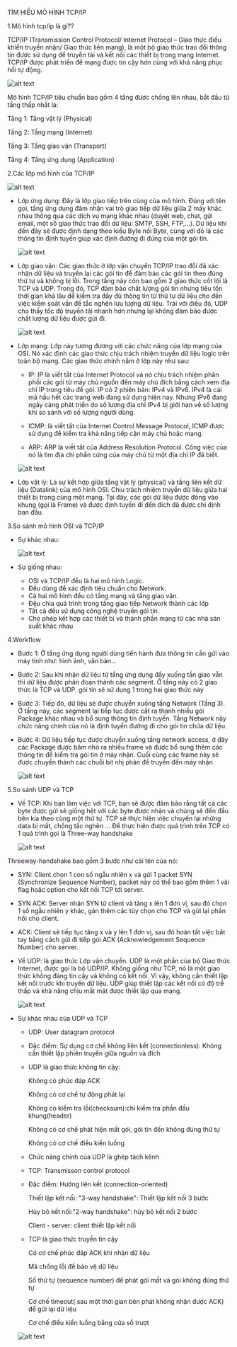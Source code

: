   TÌM HIỂU MÔ HÌNH TCP/IP

1.Mô hình tcp/ip là gì??

  TCP/IP (Transmission Control Protocol/ Internet Protocol – Giao thức điều khiển truyền nhận/ Giao thức liên mạng), là một bộ giao thức trao đổi thông tin được sử dụng để truyền tải và kết nối các thiết bị trong mạng Internet. TCP/IP được phát triển để mạng được tin cậy hơn cùng với khả năng phục hồi tự động.
   
![alt text](../image/1_TCP_IP.png)

  Mô hình TCP/IP tiêu chuẩn bao gồm 4 tầng được chồng lên nhau, bắt đầu từ tầng thấp nhất là:

Tầng 1: Tầng vật lý (Physical)

Tầng 2: Tầng mạng (Internet)

Tầng 3: Tầng giao vận (Transport)

Tầng 4: Tầng ứng dụng (Application)

2.Các lớp mô hình của TCP/IP

   ![alt text](../image/IP_stack_connections.png)

- Lớp ứng dụng: Đây là lớp giao tiếp trên cùng của mô hình. Đúng với tên gọi, tầng ứng dụng đảm nhận vai trò giao tiếp dữ liệu giữa 2 máy khác nhau thông qua các dịch vụ mạng khác nhau (duyệt web, chat, gửi email, một số giao thức trao đổi dữ liệu: SMTP, SSH, FTP,…). Dữ liệu khi đến đây sẽ được định dạng theo kiểu Byte nối Byte, cùng với đó là các thông tin định tuyến giúp xác định đường đi đúng của một gói tin.

   ![alt text](<../image/Screenshot from 2024-03-04 17-22-51.png>)

- Lớp giao vận: Các giao thức ở lớp vận chuyển TCP/IP trao đổi đã xác nhận dữ liệu và truyền lại các gói tin để đảm bảo các gói tin theo đúng thứ tự và không bị lỗi. Trong tầng này còn bao gồm 2 giao thức cốt lõi là TCP và UDP. Trong đó, TCP đảm bảo chất lượng gói tin nhưng tiêu tốn thời gian khá lâu để kiểm tra đầy đủ thông tin từ thứ tự dữ liệu cho đến việc kiểm soát vấn đề tắc nghẽn lưu lượng dữ liệu. Trái với điều đó, UDP cho thấy tốc độ truyền tải nhanh hơn nhưng lại không đảm bảo được chất lượng dữ liệu được gửi đi.

   ![alt text](<../image/Screenshot from 2024-03-04 17-48-02.png>)

- Lớp mạng: Lớp này tương đương với các chức năng của lớp mạng của OSI. Nó xác định các giao thức chịu trách nhiệm truyền dữ liệu logic trên toàn bộ mạng. Các giao thức chính nằm ở lớp này như sau:

  + IP: IP là viết tắt của Internet Protocol và nó chịu trách nhiệm phân phối các gói từ máy chủ nguồn đến máy chủ đích bằng cách xem địa chỉ IP trong tiêu đề gói. IP có 2 phiên bản: IPv4 và IPv6. IPv4 là cái mà hầu hết các trang web đang sử dụng hiện nay. Nhưng IPv6 đang ngày càng phát triển do số lượng địa chỉ IPv4 bị giới hạn về số lượng khi so sánh với số lượng người dùng.
  
  + ICMP: là viết tắt của Internet Control Message Protocol, ICMP được sử dụng để kiểm tra khả năng tiếp cận máy chủ hoặc mạng.
  
  + ARP: ARP là viết tắt của Address Resolution Protocol. Công việc của nó là tìm địa chỉ phần cứng của máy chủ từ một địa chỉ IP đã biết. 
  
   ![alt text](<../image/Screenshot from 2024-03-04 18-02-47.png>)

- Lớp vật lý: Là sự kết hợp giữa tầng vật lý (physical) và tầng liên kết dữ liệu (Datalink) của mô hình OSI. Chịu trách nhiệm truyền dữ liệu giữa hai thiết bị trong cùng một mạng. Tại đây, các gói dữ liệu được đóng vào khung (gọi là Frame) và được định tuyến đi đến đích đã được chỉ định ban đầu.

3.So sánh mô hình OSI và TCP/IP 

- Sự khác nhau:

   ![alt text](<../image/Screenshot from 2024-03-04 18-22-59.png>)
   
- Sự giống nhau:
   + OSI và TCP/IP đều là hai mô hình Logic.
   + Đều dùng để xác định tiêu chuẩn cho Network.
   + Cả hai mô hình đều có tầng mạng và tầng giao vận.
   + Đều chia quá trình trong tầng giao tiếp Network thành các lớp
   + Tất cả đều sử dụng công nghệ truyền gói tin.
   + Cho phép kết hợp các thiết bị và thành phần mạng từ các nhà sản xuất khác nhau

4.Workflow
- Bước 1: Ở tầng ứng dụng người dùng tiến hành đưa thông tin cần gửi vào máy tính như: hình ảnh, văn bản...

- Bước 2: Sau khi nhận dữ liệu từ tầng ứng dụng đẩy xuống tần giao vẫn thì dữ liệu được phân đoạn thành các segment. Ở tầng này có 2 giao thức là TCP và UDP. gói tin sẽ sử dụng 1 trong hai giao thức này

- Bước 3: Tiếp đó, dữ liệu sẽ được chuyển xuống tầng Network (Tầng 3). Ở tầng này, các segment lại tiếp tục được cắt ra thành nhiều gói Package khác nhau và bổ sung thông tin định tuyến. Tầng Network này chức năng chính của nó là định tuyến đường đi cho gói tin chứa dữ liệu.

- Bước 4: Dữ liệu tiếp tục được chuyển xuống tầng network access, ở đây các Package được băm nhỏ ra nhiều frame và được bổ sung thêm các thông tin để kiểm tra gói tin ở máy nhận. Cuối cùng các frame này sẽ được chuyển thành các chuỗi bit nhị phân để truyền đến máy nhận 

   ![alt text](<../image/Screenshot from 2024-03-04 18-30-38.png>)

5.So sánh UDP và TCP
- Về TCP: Khi bạn làm việc với TCP, bạn sẽ được đảm bảo rằng tất cả các byte được gửi sẽ giống hệt với các byte được nhận và chúng sẽ đến đầu bên kia theo cùng một thứ tự. TCP sẽ thực hiện việc chuyển lại những data bị mất, chống tắc nghẽn … Để thực hiện được quá trình trên TCP có 1 quá trình gọi là Three-way handshake

   ![alt text](<../image/Screenshot from 2024-03-04 21-38-37.png>)

Threeway-handshake bao gồm 3 bước như cái tên của nó:

  + SYN: Client chọn 1 con số ngẫu nhiên x và gửi 1 packet SYN (Synchronize Sequence Number), packet này có thể bao gồm thêm 1 vài flag hoặc option cho kết nối TCP tới server.

  + SYN ACK: Server nhận SYN từ client và tăng x lên 1 đơn vị, sau đó chọn 1 số ngẫu nhiên y khác, gán thêm các tùy chọn cho TCP và gửi lại phản hồi cho client.

  + ACK: Client sẽ tiếp tục tăng x và y lên 1 đơn vị, sau đó hoàn tất việc bắt tay bằng cách gửi đi tiếp gói ACK (Acknowledgement Sequence Number) cho server.

- Về UDP: là giao thức Lớp vận chuyển. UDP là một phần của bộ Giao thức Internet, được gọi là bộ UDP/IP. Không giống như TCP, nó là một giao thức không đáng tin cậy và không có kết nối. Vì vậy, không cần thiết lập kết nối trước khi truyền dữ liệu. UDP giúp thiết lập các kết nối có độ trễ thấp và khả năng chịu mất mát được thiết lập qua mạng.

   ![alt text](<../image/Screenshot from 2024-03-04 21-44-15.png>)
 
- Sự khác nhau của UDP và TCP
  + UDP: User datagram protocol
  
  + Đặc điểm: Sự dụng cơ chế không liên kết (connectionless): Không cần thiết lập phiên truyền giữa nguồn và đích
  
  + UDP là giao thức không tin cậy:
  
      Không có phúc đáp ACK

      Không có cơ chế tự động phát lại

      Không có kiểm tra lỗi(checksum):chỉ kiểm tra phần đầu khung(header)

      Không có cơ chế phát hiện mất gói, gói tin đến không đúng   thứ tự 

      Không có cơ chế điều kiển luồng

   + Chức năng chính của UDP là ghép tách kênh

   + TCP: Transmisson control protocol
   
   + Đặc điểm: Hướng liên kết (connection-oriented)
   
       Thiết lập kết nối: "3-way handshake": Thiết lập kết nối 3 bước 

       Hủy bỏ kết nối:"2-way handshake": hủy bỏ kết nối 2 bước 

       Client - server: client thiết lập kết nối 

    + TCP là giao thức truyền tin cậy
    
       Có cơ chế phúc đáp ACK khi nhận dữ liệu

       Mã chống lỗi để bảo vệ dữ liệu

       Số thứ tự (sequence number) để phát gói mất và gói không đúng thứ tự 

       Cơ chế timeout( sau một thời gian bên phát không nhận được ACK) để gửi lại dữ liệu 

       Cơ chế điều kiển luồng bằng cửa sổ trượt 


   ![alt text](<../image/Screenshot from 2024-03-04 21-18-33.png>)



